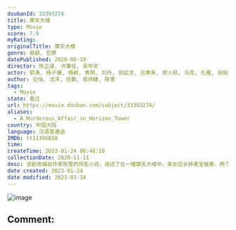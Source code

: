 ```yaml
---
doubanId: 33393274
title: 摩天大楼
type: Movie
score: 7.9
myRating: 
originalTitle: 摩天大楼
genre: 悬疑, 犯罪
datePublished: 2020-08-19
director: 陈正道, 许肇任, 吴中天
actor: 郭涛, 杨子姗, 杨颖, 焦刚, 刘丹, 倪虹洁, 吕聿来, 郑人硕, 马亮, 孔雁, 张柏嘉, 马小媛, 曹恩齐, 金世佳, 王圣迪, 李解, 曹艳艳, 吴玉芳, 毛雪雯, 王梓尘, 高睿菲儿, 汪飏, 李溪昶, 闫汶渲, 张晗, 郭震, 吴恩璇, 张捷旸, 王美茜, 严丰, 王蕊, 李昕岳, 曹蕴, 上官瞳, 李雪蕊, 陈晶晶, 朱晓鸣, 红木, 殳俏, 代文君, 刘惠仪, 蒋林燕, 陈羽汐, 张煜雯, 米拉, 姜来, 何雨佳, 张治洲, 韩东, 吉说达胡, 李柯瑾, 王大虹
author: 殳俏, 沈洋, 任鹏, 易帅婕, 陈雪
tags:
  - Movie
state: 看过
url: https://movie.douban.com/subject/33393274/
aliases:
  - A_Murderous_Affair_in_Horizon_Tower
country: 中国大陆
language: 汉语普通话
IMDb: tt11395850
time: 
createTime: 2023-01-24 00:48:10
collectionDate: 2020-11-11
desc: 该剧改编自作家陈雪的同名小说，讲述了在一幢摩天大楼中，美女店长钟美宝被害，两个警察联手破案，在抽丝剥茧之间发现了整栋大楼隐藏着匪夷所思的人际关系，发现原来每个人都有着不可告人的秘密，永远不要相信看到的...
date created: 2023-01-24
date modified: 2023-03-14
---
```


![image](p2617261901.jpg)

Comment:
---
